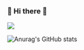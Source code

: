 ### 👋 Hi there 👋

<!--
**qewryy/qewryy** is a ✨ _special_ ✨ repository because its `README.md` (this file) appears on your GitHub profile.

Here are some ideas to get you started:

- 🔭 I’m currently working on ...
- 🌱 I’m currently learning ...
- 👯 I’m looking to collaborate on ...
- 🤔 I’m looking for help with ...
- 💬 Ask me about ...
- 📫 How to reach me: ...
- 😄 Pronouns: ...
- ⚡ Fun fact: ...
-->
<img src="https://img.shields.io/badge/tistory-FE9A2E?style=flat-square&logo=Tistory&logoColor=white"/>

![Anurag's GitHub stats](https://github-readme-stats.vercel.app/api?username=qewryy&show_icons=true&theme=radical)
